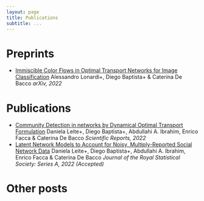 ```yaml
---
layout: page
title: Publications
subtitle: ...
---
```


# Preprints

- [Immiscible Color Flows in Optimal Transport Networks for Image Classification](https://arxiv.org/pdf/2205.02938.pdf)
Alessandro Lonardi+, Diego Baptista+ & Caterina De Bacco
_arXiv, 2022_

# Publications
- [Community Detection in networks by Dynamical Optimal Transport Formulation](https://www.nature.com/articles/s41598-022-20986-y)
Daniela Leite+, Diego Baptista+, Abdullahi A. Ibrahim, Enrico Facca & Caterina De Bacco
_Scientific Reports, 2022_
- [Latent Network Models to Account for Noisy, Multiply-Reported Social Network Data](https://arxiv.org/pdf/2112.11396.pdf)
Daniela Leite+, Diego Baptista+, Abdullahi A. Ibrahim, Enrico Facca & Caterina De Bacco
_Journal of the Royal Statistical Society: Series A, 2022 (Accepted)_


# Other posts
